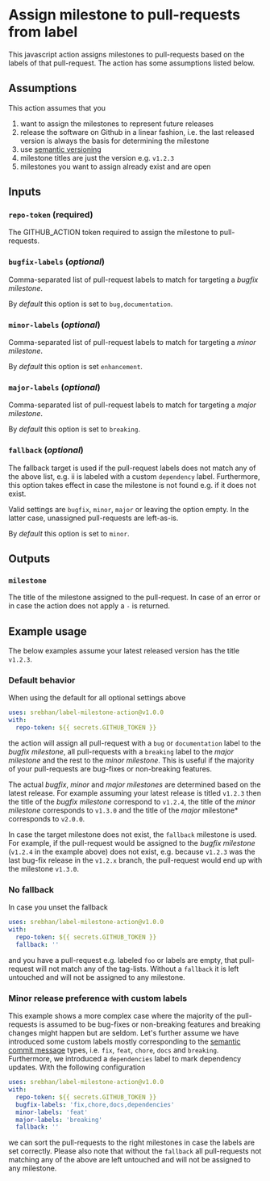 # Assign milestone to pull-requests from label

This javascript action assigns milestones to pull-requests based on the labels
of that pull-request. The action has some assumptions listed below.

## Assumptions

This action assumes that you
1. want to assign the milestones to represent future releases
2. release the software on Github in a linear fashion, i.e. the
   last released version is always the basis for determining the milestone
3. use [semantic versioning](https://semver.org/)
4. milestone titles are just the version e.g. `v1.2.3`
5. milestones you want to assign already exist and are open

## Inputs

### `repo-token` (**required**)

The GITHUB_ACTION token required to assign the milestone to pull-requests.

### `bugfix-labels` (*optional*)

Comma-separated list of pull-request labels to match for targeting a
*bugfix milestone*.

By *default* this option is set to `bug,documentation`.

### `minor-labels` (*optional*)

Comma-separated list of pull-request labels to match for targeting a
*minor milestone*.

By *default* this option is set `enhancement`.

### `major-labels` (*optional*)

Comma-separated list of pull-request labels to match for targeting a
*major milestone*.

By *default* this option is set to `breaking`.

### `fallback` (*optional*)

The fallback target is used if the pull-request labels does not match any of
the above list, e.g. ii is labeled with a custom `dependency` label.
Furthermore, this option takes effect in case the milestone is not found e.g.
if it does not exist.

Valid settings are `bugfix`, `minor`, `major` or leaving the option empty. In
the latter case, unassigned pull-requests are left-as-is.

By *default* this option is set to `minor`.

## Outputs

### `milestone`

The title of the milestone assigned to the pull-request. In case of an error
or in case the action does not apply a `-` is returned.

## Example usage

The below examples assume your latest released version has the title `v1.2.3`.

### Default behavior

When using the default for all optional settings above

```yaml
uses: srebhan/label-milestone-action@v1.0.0
with:
  repo-token: ${{ secrets.GITHUB_TOKEN }}
```

the action will assign all pull-request with a `bug` or `documentation` label to
the *bugfix milestone*, all pull-requests with a `breaking` label to the
*major milestone* and the rest to the *minor milestone*. This is useful if the
majority of your pull-requests are bug-fixes or non-breaking features.

The actual *bugfix*, *minor* and *major milestones* are determined based on the
latest release. For example assuming your latest release is titled `v1.2.3` then
the title of the *bugfix milestone* correspond to `v1.2.4`, the title of the
*minor milestone* corresponds to `v1.3.0` and the title of the
*major* milestone* corresponds to `v2.0.0`.

In case the target milestone does not exist, the `fallback` milestone is used.
For example, if the pull-request would be assigned to the *bugfix milestone*
(`v1.2.4` in the example above) does not exist, e.g. because `v1.2.3` was the
last bug-fix release in the `v1.2.x` branch, the pull-request would end up with
the milestone `v1.3.0`.

### No fallback

In case you unset the fallback

```yaml
uses: srebhan/label-milestone-action@v1.0.0
with:
  repo-token: ${{ secrets.GITHUB_TOKEN }}
  fallback: ''
```

and you have a pull-request e.g. labeled `foo` or labels are empty, that
pull-request will not match any of the tag-lists. Without a `fallback` it is
left untouched and will not be assigned to any milestone.

### Minor release preference with custom labels

This example shows a more complex case where the majority of the pull-requests
is assumed to be bug-fixes or non-breaking features and breaking changes might
happen but are seldom. Let's further assume we have introduced some custom
labels mostly corresponding to the
[semantic commit message](https://www.conventionalcommits.org/en/v1.0.0/)
types, i.e. `fix`, `feat`, `chore`, `docs` and `breaking`. Furthermore, we
introduced a `dependencies` label to mark dependency updates. With the
following configuration

```yaml
uses: srebhan/label-milestone-action@v1.0.0
with:
  repo-token: ${{ secrets.GITHUB_TOKEN }}
  bugfix-labels: 'fix,chore,docs,dependencies'
  minor-labels: 'feat'
  major-labels: 'breaking'
  fallback: ''
```

we can sort the pull-requests to the right milestones in case the labels are
set correctly. Please also note that without the `fallback` all pull-requests
not matching any of the above are left untouched and will not be assigned to
any milestone.
